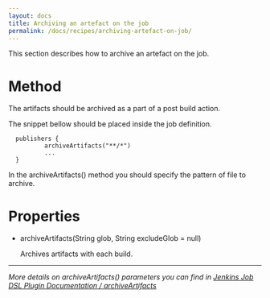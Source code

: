 ```yaml
---
layout: docs
title: Archiving an artefact on the job
permalink: /docs/recipes/archiving-artefact-on-job/
---
```


This section describes how to archive an artefact on the job.

# Method

The artifacts should be archived as a part of a post build action.

The snippet bellow should be placed inside the job definition.

```
  publishers {
          archiveArtifacts("**/*")
          ...
  }
```

In the archiveArtifacts() method you should specify the pattern of file to archive.

# Properties

- archiveArtifacts(String glob, String excludeGlob = null)

  Archives artifacts with each build.

---
_More details on archiveArtifacts() parameters you can find in [Jenkins Job DSL Plugin Documentation / archiveArtifacts](https://jenkinsci.github.io/job-dsl-plugin/#method/javaposse.jobdsl.dsl.helpers.publisher.PublisherContext.archiveArtifacts)_





